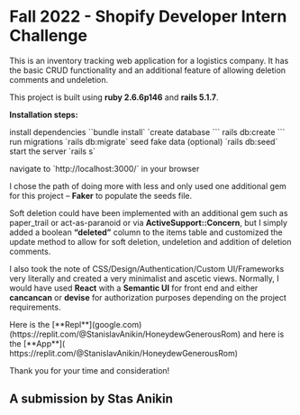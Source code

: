 <h1>Fall 2022 - Shopify
  Developer Intern Challenge</h1>
<p>
  This is an inventory tracking web application for a logistics company. It has the basic CRUD functionality and an additional feature of allowing deletion comments and undeletion. </p>
<p>
  This project is built using <strong>ruby 2.6.6p146</strong> and <strong>rails 5.1.7</strong>.</p>
<p><strong>Installation steps:</strong></p>
install dependencies
``bundle install`
`create database
```
rails db:create
```
run migrations
`rails db:migrate`
seed fake data (optional)
`rails db:seed`
start the server
`rails s`
<p>navigate to `http://localhost:3000/` in your browser</p>
<p>
  I chose the path of doing more with less and only used one additional gem for this project – <strong>Faker</strong> to populate the seeds file.</p>
<p>
  Soft deletion could have been implemented with an additional gem such as paper_trail or act-as-paranoid or via <strong>ActiveSupport::Concern</strong>, but I simply added a boolean <strong>“deleted”</strong> column to the items table and customized the update method to allow for soft deletion, undeletion and addition of deletion comments. </p>
<p>
  I also took the note of CSS/Design/Authentication/Custom UI/Frameworks very literally and created a very minimalist and ascetic views. Normally, I would have used <strong>React</strong> with a <strong>Semantic UI</strong> for front end and either <strong>cancancan</strong> or <strong>devise</strong> for authorization purposes depending on the project requirements.</p>
Here is the [**Repl**](google.com)(https://replit.com/@StanislavAnikin/HoneydewGenerousRom) and here is the [**App**]( https://replit.com/@StanislavAnikin/HoneydewGenerousRom)
  <p>Thank you for your time and consideration!</p>
  
  <h2>A submission by Stas Anikin</h2>
